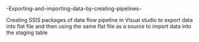 -Exporting-and-importing-data-by-creating-pipelines-

Creating SSIS packages of data flow pipeline in Visual studio to export data into flat file and then using the same flat file as a source to import data into the staging table

